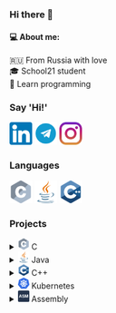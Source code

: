 ### Hi there 👋
#### :computer: About me:
:ru: From Russia with love  
:mortar_board: School21 student  
:book: Learn programming

### Say 'Hi!'
[<img src='/contacts/linkedin.png' alt='linkedin' height='40'>](https://www.linkedin.com/in/aidar-dyuvarov-671917212/)
[<img src='/contacts/telegram.png' alt='telegram' height='40'>](https://t.me/dyuvarov)
[<img src='/contacts/inst.png' height='40'>](https://www.instagram.com/dyuvarov/)

### Languages
<img src='/languages_tools/c_512x512.png' alt='c' height='40'> <img src='/languages_tools/java_512x512.png' alt='java' height='40'> <img src='/languages_tools/cpp_512x512.png' alt='cpp' height='40'>

### Projects

<details><summary><img src='/languages_tools/c_512x512.png' alt='c' height='20'> C</summary>

[3D game](https://github.com/Dyuvarov/3D_game_C.git)  
[Dining philosophers](https://github.com/Dyuvarov/Dining-philosophers.git)  
[miniSHELL](https://github.com/Dyuvarov/minishell)   
</details>

<details><summary><img src='/languages_tools/java_512x512.png' alt='java' height='20'> Java</summary>

[Travelator (Telegram bot)](https://github.com/Dyuvarov/TravelatorBOT)  
[Text game](https://github.com/Dyuvarov/AlchemistConsoleGame)  
[Flights (Spring Boot web service)](https://github.com/Dyuvarov/Flights_Web_Service)    
[Log parser](https://github.com/Dyuvarov/Java-Log-Parser)  
</details>

<details><summary><img src='/languages_tools/cpp_512x512.png' alt='cpp' height='20'> C++</summary>

[IRC server](https://github.com/Dyuvarov/IRC_server)  
[STL containers implementation](https://github.com/Dyuvarov/CPP_Containers)

</details>

<details><summary><img src='/languages_tools/kuber_512x512.png' alt='kubernetes' height='20'> Kubernetes</summary>

[Services](https://github.com/Dyuvarov/Services)

</details>

<details><summary><img src='/languages_tools/assembler.png' alt='assembler' height='20'> Assembly</summary>

[library on assembler](https://github.com/Dyuvarov/Library_asm)

</details>
